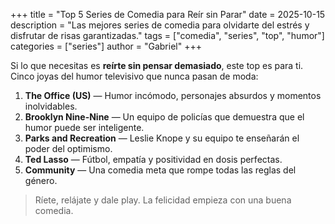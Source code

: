 +++
title = "Top 5 Series de Comedia para Reír sin Parar"
date = 2025-10-15
description = "Las mejores series de comedia para olvidarte del estrés y disfrutar de risas garantizadas."
tags = ["comedia", "series", "top", "humor"]
categories = ["series"]
author = "Gabriel"
+++

Si lo que necesitas es **reírte sin pensar demasiado**, este top es para ti.  
Cinco joyas del humor televisivo que nunca pasan de moda:

1. **The Office (US)** — Humor incómodo, personajes absurdos y momentos inolvidables.  
2. **Brooklyn Nine-Nine** — Un equipo de policías que demuestra que el humor puede ser inteligente.  
3. **Parks and Recreation** — Leslie Knope y su equipo te enseñarán el poder del optimismo.  
4. **Ted Lasso** — Fútbol, empatía y positividad en dosis perfectas.  
5. **Community** — Una comedia meta que rompe todas las reglas del género.

> Ríete, relájate y dale play. La felicidad empieza con una buena comedia.
